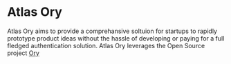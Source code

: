 # Atlas Ory
Atlas Ory aims to provide a comprehansive soltuion for startups to rapidly prototype product ideas without the hassle of developing or paying for a full fledged authentication solution.
Atlas Ory leverages the Open Source project [Ory](https://www.ory.sh/)
